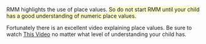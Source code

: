 <p>RMM highlights the use of place values. <span style="background-color:#ffffcc">So do not start RMM until your child has a good understanding of numeric place values.</span></p>

<p>Fortunately there is an excellent video explaining place values. Be sure to watch <a target="_blank" href="https://www.youtube.com/watch?v=T5Qf0qSSJFI">This Video</a> no matter what level of understanding your child has.</p>
